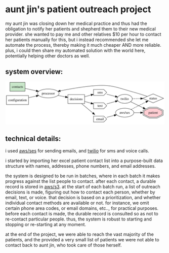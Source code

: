 # aunt jin's patient outreach project

my aunt jin was closing down her medical practice and thus had the obligation to notify her patients and shepherd
them to their new medical provider. she wanted to pay me and other relatives $10 per hour to contact her patients manually for this, but i 
instead recommended she let me automate the process, thereby making it much cheaper AND more reliable. plus,
i could then share my automated solution with the world here, potentially helping other doctors as well.

## system overview:

![system overview](graph.svg)

## technical details:

i used [aws/ses](https://aws.amazon.com/ses/) for sending emails, 
and [twilio](https://www.twilio.com/) for sms and voice calls. 

i started by importing her excel patient contact list into a purpose-built data structure with names, addresses, phone numbers, and email addresses.

the system is designed to be run in batches, where in each batch it makes progress against the list people to contact.
after each contact, a durable record is stored in [aws/s3](https://aws.amazon.com/s3/). at the start of each 
batch run, a list of outreach decisions is made, figuring out how to contact each person, whether by email, text,
or voice. that decision is based on a prioritization, and whether individual contact methods are available or not. 
for instance, we omit certain phone area codes, or email domains, etc.., for practical purposes. before each contact
is made, the durable record is consulted so as not to re-contact particular people. thus, the system is robust
to starting and stopping or re-starting at any moment.

at the end of the project, we were able to reach the vast majority of the patients, and the provided a very small
list of patients we were not able to contact back to aunt jin, who took care of those herself.


